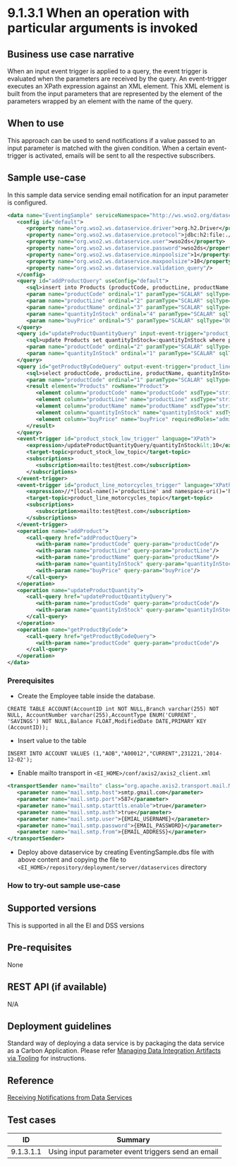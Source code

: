 # 9.1.3.1 When an operation with particular arguments is invoked

## Business use case narrative

When an input event trigger is applied to a query, the event trigger is evaluated when the parameters are received by 
the query. An event-trigger executes an XPath expression against an XML element. This XML element is built from the 
input parameters that are represented by the element of the parameters wrapped by an element with the name of the query.

## When to use
This approach can be used to send notifications if a value passed to an input parameter is matched with the given 
condition. When a certain event-trigger is activated, emails will be sent to all the respective subscribers. 

## Sample use-case
In this sample data service sending email notification for an input parameter is configured.

```xml
<data name="EventingSample" serviceNamespace="http://ws.wso2.org/dataservice/samples/eventing_sample">
   <config id="default">
      <property name="org.wso2.ws.dataservice.driver">org.h2.Driver</property>
      <property name="org.wso2.ws.dataservice.protocol">jdbc:h2:file:./samples/data-services/database/DATA_SERV_SAMP</property>
      <property name="org.wso2.ws.dataservice.user">wso2ds</property>
      <property name="org.wso2.ws.dataservice.password">wso2ds</property>
      <property name="org.wso2.ws.dataservice.minpoolsize">1</property>
      <property name="org.wso2.ws.dataservice.maxpoolsize">10</property>
      <property name="org.wso2.ws.dataservice.validation_query"/>
   </config>
   <query id="addProductQuery" useConfig="default">
      <sql>insert into Products (productCode, productLine, productName, quantityInStock, buyPrice) values (:productCode,:productLine,:productName,:quantityInStock,:buyPrice)</sql>
      <param name="productCode" ordinal="1" paramType="SCALAR" sqlType="STRING" type="IN"/>
      <param name="productLine" ordinal="2" paramType="SCALAR" sqlType="STRING" type="IN"/>
      <param name="productName" ordinal="3" paramType="SCALAR" sqlType="STRING" type="IN"/>
      <param name="quantityInStock" ordinal="4" paramType="SCALAR" sqlType="INTEGER" type="IN"/>
      <param name="buyPrice" ordinal="5" paramType="SCALAR" sqlType="DOUBLE" type="IN"/>
   </query>
   <query id="updateProductQuantityQuery" input-event-trigger="product_stock_low_trigger" useConfig="default">
      <sql>update Products set quantityInStock=:quantityInStock where productCode=:productCode</sql>
      <param name="productCode" ordinal="2" paramType="SCALAR" sqlType="STRING" type="IN"/>
      <param name="quantityInStock" ordinal="1" paramType="SCALAR" sqlType="DOUBLE" type="IN"/>
   </query>
   <query id="getProductByCodeQuery" output-event-trigger="product_line_motorcycles_trigger" useConfig="default">
      <sql>select productCode, productLine, productName, quantityInStock, buyPrice from Products where productCode=:productCode</sql>
      <param name="productCode" ordinal="1" paramType="SCALAR" sqlType="STRING" type="IN"/>
      <result element="Products" rowName="Product">
         <element column="productCode" name="productCode" xsdType="string"/>
         <element column="productLine" name="productLine" xsdType="string"/>
         <element column="productName" name="productName" xsdType="string"/>
         <element column="quantityInStock" name="quantityInStock" xsdType="integer"/>
         <element column="buyPrice" name="buyPrice" requiredRoles="admin" xsdType="double"/>
      </result>
   </query>
   <event-trigger id="product_stock_low_trigger" language="XPath">
      <expression>/updateProductQuantityQuery/quantityInStock&lt;10</expression>
      <target-topic>product_stock_low_topic</target-topic>
      <subscriptions>
         <subscription>mailto:test@test.com</subscription>
      </subscriptions>
   </event-trigger>
   <event-trigger id="product_line_motorcycles_trigger" language="XPath">
      <expression>//*[local-name()='productLine' and namespace-uri()='http://ws.wso2.org/dataservice/samples/eventing_sample']='Motorcycles'</expression>
      <target-topic>product_line_motorcycles_topic</target-topic>
      <subscriptions>
         <subscription>mailto:test@test.com</subscription>
      </subscriptions>
   </event-trigger>
   <operation name="addProduct">
      <call-query href="addProductQuery">
         <with-param name="productCode" query-param="productCode"/>
         <with-param name="productLine" query-param="productLine"/>
         <with-param name="productName" query-param="productName"/>
         <with-param name="quantityInStock" query-param="quantityInStock"/>
         <with-param name="buyPrice" query-param="buyPrice"/>
      </call-query>
   </operation>
   <operation name="updateProductQuantity">
      <call-query href="updateProductQuantityQuery">
         <with-param name="productCode" query-param="productCode"/>
         <with-param name="quantityInStock" query-param="quantityInStock"/>
      </call-query>
   </operation>
   <operation name="getProductByCode">
      <call-query href="getProductByCodeQuery">
         <with-param name="productCode" query-param="productCode"/>
      </call-query>
   </operation>
</data>
```

### Prerequisites
* Create the Employee table inside the database.
```text
CREATE TABLE ACCOUNT(AccountID int NOT NULL,Branch varchar(255) NOT NULL, AccountNumber varchar(255),AccountType ENUM('CURRENT', 'SAVINGS') NOT NULL,Balance FLOAT,ModifiedDate DATE,PRIMARY KEY (AccountID));
```
* Insert value to the table
```text
INSERT INTO ACCOUNT VALUES (1,"AOB","A00012","CURRENT",231221,'2014-12-02');
```
* Enable mailto transport in ```<EI_HOME>/conf/axis2/axis2_client.xml```
```xml
<transportSender name="mailto" class="org.apache.axis2.transport.mail.MailTransportSender">
   <parameter name="mail.smtp.host">smtp.gmail.com</parameter>
   <parameter name="mail.smtp.port">587</parameter>
   <parameter name="mail.smtp.starttls.enable">true</parameter>
   <parameter name="mail.smtp.auth">true</parameter>
   <parameter name="mail.smtp.user">{EMIAL_USERNAME}</parameter>
   <parameter name="mail.smtp.password">{EMAIL_PASSWORD}</parameter>
   <parameter name="mail.smtp.from">{EMAIL_ADDRESS}</parameter>
</transportSender>
```
* Deploy above dataservice by creating EventingSample.dbs file with above content and copying the file to 
```<EI_HOME>/repository/deployment/server/dataservices``` directory

### How to try-out sample use-case

## Supported versions
This is supported in all the EI and DSS versions

## Pre-requisites
None

## REST API (if available)
N/A

## Deployment guidelines
Standard way of deploying a data service is by packaging the data service as a Carbon Application. Please refer 
[Managing Data Integration Artifacts via Tooling](https://docs.wso2.com/display/EI640/Managing+Data+Integration+Artifacts+via+Tooling) for instructions.



## Reference
[Receiving Notifications from Data Services](https://docs.wso2.com/display/EI640/Receiving+Notifications+from+Data+Services)

## Test cases

|      ID       | Summary |
| ------------- | ------------- |
| 9.1.3.1.1     | Using input parameter event triggers send an email |